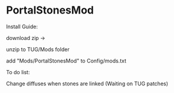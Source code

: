 # PortalStonesMod

Install Guide:

download zip ->

unzip to TUG/Mods folder

add "Mods/PortalStonesMod" to Config/mods.txt

To do list:

Change diffuses when stones are linked (Waiting on TUG patches)
